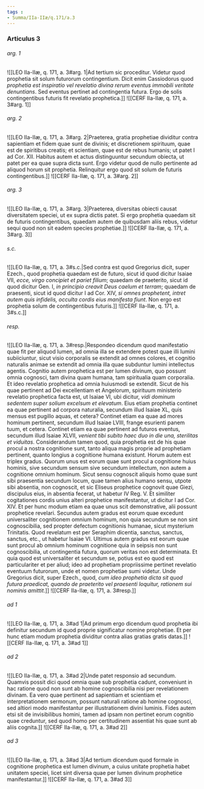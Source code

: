 ```yaml
---
tags : 
- Summa/IIa-IIæ/q.171/a.3
---
```


### Articulus 3

###### arg. 1
![[LEO IIa-IIæ, q. 171, a. 3#arg. 1|Ad tertium sic proceditur. Videtur quod prophetia sit solum futurorum contingentium. Dicit enim Cassiodorus quod *prophetia est inspiratio vel revelatio divina rerum eventus immobili veritate denuntians*. Sed eventus pertinet ad contingentia futura. Ergo de solis contingentibus futuris fit revelatio prophetica.]]
![[CERF IIa-IIæ, q. 171, a. 3#arg. 1]]

###### arg. 2
![[LEO IIa-IIæ, q. 171, a. 3#arg. 2|Praeterea, gratia prophetiae dividitur contra sapientiam et fidem quae sunt de divinis; et discretionem spirituum, quae est de spiritibus creatis; et scientiam, quae est de rebus humanis; ut patet I ad Cor. XII. Habitus autem et actus distinguuntur secundum obiecta, ut patet per ea quae supra dicta sunt. Ergo videtur quod de nullo pertinente ad aliquod horum sit prophetia. Relinquitur ergo quod sit solum de futuris contingentibus.]]
![[CERF IIa-IIæ, q. 171, a. 3#arg. 2]]

###### arg. 3
![[LEO IIa-IIæ, q. 171, a. 3#arg. 3|Praeterea, diversitas obiecti causat diversitatem speciei, ut ex supra dictis patet. Si ergo prophetia quaedam sit de futuris contingentibus, quaedam autem de quibusdam aliis rebus, videtur sequi quod non sit eadem species prophetiae.]]
![[CERF IIa-IIæ, q. 171, a. 3#arg. 3]]

###### s.c.
![[LEO IIa-IIæ, q. 171, a. 3#s.c.|Sed contra est quod Gregorius dicit, super Ezech., quod prophetia quaedam est de futuro, sicut id quod dicitur Isaiae VII, *ecce, virgo concipiet et pariet filium*; quaedam de praeterito, sicut id quod dicitur Gen. I, *in principio creavit Deus caelum et terram*; quaedam de praesenti, sicut id quod dicitur I ad Cor. XIV, *si omnes prophetent, intret autem quis infidelis, occulta cordis eius manifesta fiunt*. Non ergo est prophetia solum de contingentibus futuris.]]
![[CERF IIa-IIæ, q. 171, a. 3#s.c.]]

###### resp.
![[LEO IIa-IIæ, q. 171, a. 3#resp.|Respondeo dicendum quod manifestatio quae fit per aliquod lumen, ad omnia illa se extendere potest quae illi lumini subiiciuntur, sicut visio corporalis se extendit ad omnes colores, et cognitio naturalis animae se extendit ad omnia illa quae subduntur lumini intellectus agentis. Cognitio autem prophetica est per lumen divinum, quo possunt omnia cognosci, tam divina quam humana, tam spiritualia quam corporalia. Et ideo revelatio prophetica ad omnia huiusmodi se extendit. Sicut de his quae pertinent ad Dei excellentiam et Angelorum, spirituum ministerio revelatio prophetica facta est, ut Isaiae VI, ubi dicitur, *vidi dominum sedentem super solium excelsum et elevatum*. Eius etiam prophetia continet ea quae pertinent ad corpora naturalia, secundum illud Isaiae XL, quis mensus est pugillo aquas, et cetera? Continet etiam ea quae ad mores hominum pertinent, secundum illud Isaiae LVIII, frange esurienti panem tuum, et cetera. Continet etiam ea quae pertinent ad futuros eventus, secundum illud Isaiae XLVII, *venient tibi subito haec duo in die una, sterilitas et viduitas*. Considerandum tamen quod, quia prophetia est de his quae procul a nostra cognitione sunt, tanto aliqua magis proprie ad prophetiam pertinent, quanto longius a cognitione humana existunt. Horum autem est triplex gradus. Quorum unus est eorum quae sunt procul a cognitione huius hominis, sive secundum sensum sive secundum intellectum, non autem a cognitione omnium hominum. Sicut sensu cognoscit aliquis homo quae sunt sibi praesentia secundum locum, quae tamen alius humano sensu, utpote sibi absentia, non cognoscit, et sic Eliseus prophetice cognovit quae Giezi, discipulus eius, in absentia fecerat, ut habetur IV Reg. V. Et similiter cogitationes cordis unius alteri prophetice manifestantur, ut dicitur I ad Cor. XIV. Et per hunc modum etiam ea quae unus scit demonstrative, alii possunt prophetice revelari. Secundus autem gradus est eorum quae excedunt universaliter cognitionem omnium hominum, non quia secundum se non sint cognoscibilia, sed propter defectum cognitionis humanae, sicut mysterium Trinitatis. Quod revelatum est per Seraphim dicentia, sanctus, sanctus, sanctus, etc., ut habetur Isaiae VI. Ultimus autem gradus est eorum quae sunt procul ab omnium hominum cognitione quia in seipsis non sunt cognoscibilia, ut contingentia futura, quorum veritas non est determinata. Et quia quod est universaliter et secundum se, potius est eo quod est particulariter et per aliud; ideo ad prophetiam propriissime pertinet revelatio eventuum futurorum, unde et nomen prophetiae sumi videtur. Unde Gregorius dicit, super Ezech., quod, *cum ideo prophetia dicta sit quod futura praedicat, quando de praeterito vel praesenti loquitur, rationem sui nominis amittit*.]]
![[CERF IIa-IIæ, q. 171, a. 3#resp.]]

###### ad 1
![[LEO IIa-IIæ, q. 171, a. 3#ad 1|Ad primum ergo dicendum quod prophetia ibi definitur secundum id quod proprie significatur nomine prophetiae. Et per hunc etiam modum prophetia dividitur contra alias gratias gratis datas.]]
![[CERF IIa-IIæ, q. 171, a. 3#ad 1]]

###### ad 2
![[LEO IIa-IIæ, q. 171, a. 3#ad 2|Unde patet responsio ad secundum. Quamvis possit dici quod omnia quae sub prophetia cadunt, conveniunt in hac ratione quod non sunt ab homine cognoscibilia nisi per revelationem divinam. Ea vero quae pertinent ad sapientiam et scientiam et interpretationem sermonum, possunt naturali ratione ab homine cognosci, sed altiori modo manifestantur per illustrationem divini luminis. Fides autem etsi sit de invisibilibus homini, tamen ad ipsam non pertinet eorum cognitio quae creduntur, sed quod homo per certitudinem assentiat his quae sunt ab aliis cognita.]]
![[CERF IIa-IIæ, q. 171, a. 3#ad 2]]

###### ad 3
![[LEO IIa-IIæ, q. 171, a. 3#ad 3|Ad tertium dicendum quod formale in cognitione prophetica est lumen divinum, a cuius unitate prophetia habet unitatem speciei, licet sint diversa quae per lumen divinum prophetice manifestantur.]]
![[CERF IIa-IIæ, q. 171, a. 3#ad 3]]

